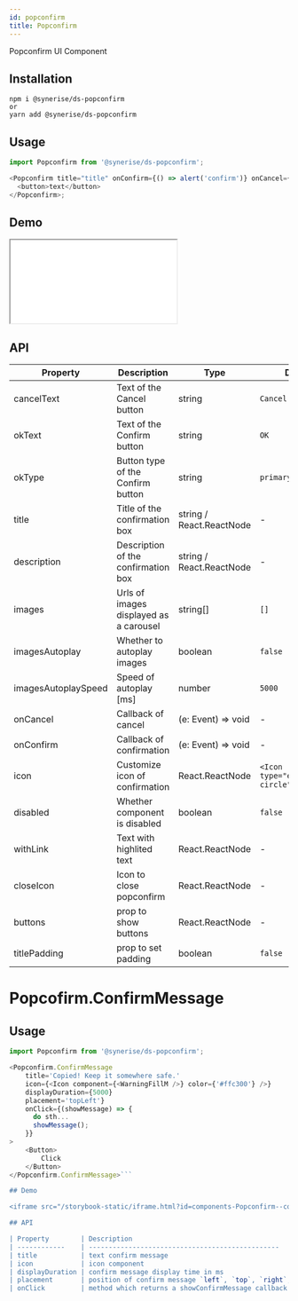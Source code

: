 ```yaml
---
id: popconfirm
title: Popconfirm
---
```


Popconfirm UI Component

## Installation

```
npm i @synerise/ds-popconfirm
or
yarn add @synerise/ds-popconfirm
```

## Usage

```javascript
import Popconfirm from '@synerise/ds-popconfirm';

<Popconfirm title="title" onConfirm={() => alert('confirm')} onCancel={() => alert('cancel')}>
  <button>text</button>
</Popconfirm>;
```

## Demo

<iframe src="/storybook-static/iframe.html?id=components-Popconfirm--default"></iframe>

## API

| Property            | Description                            | Type                     | Default                              |
| ------------------- | -------------------------------------- | ------------------------ | ------------------------------------ |
| cancelText          | Text of the Cancel button              | string                   | `Cancel`                             |
| okText              | Text of the Confirm button             | string                   | `OK`                                 |
| okType              | Button type of the Confirm button      | string                   | `primary`                            |
| title               | Title of the confirmation box          | string / React.ReactNode | -                                    |
| description         | Description of the confirmation box    | string / React.ReactNode | -                                    |
| images              | Urls of images displayed as a carousel | string[]                 | `[]`                                 |
| imagesAutoplay      | Whether to autoplay images             | boolean                  | `false`                              |
| imagesAutoplaySpeed | Speed of autoplay [ms]                 | number                   | `5000`                               |
| onCancel            | Callback of cancel                     | (e: Event) => void       | -                                    |
| onConfirm           | Callback of confirmation               | (e: Event) => void       | -                                    |
| icon                | Customize icon of confirmation         | React.ReactNode          | `<Icon type="exclamation-circle" />` |
| disabled            | Whether component is disabled          | boolean                  | `false`                              |
| withLink            | Text with highlited text               | React.ReactNode          | -                                    |
| closeIcon           | Icon to close popconfirm               | React.ReactNode          | -                                    |
| buttons             | prop to show buttons                   | React.ReactNode          | -                                    |
| titlePadding        | prop to set padding                    | boolean                  | `false`                              |

# Popcofirm.ConfirmMessage

## Usage

````javascript
import Popconfirm from '@synerise/ds-popconfirm';

<Popconfirm.ConfirmMessage
    title='Copied! Keep it somewhere safe.'
    icon={<Icon component={<WarningFillM />} color={'#ffc300'} />}
    displayDuration={5000}
    placement='topLeft'}
    onClick={(showMessage) => {
      do sth...
      showMessage();
    }}
>
    <Button>
        Click
    </Button>
</Popconfirm.ConfirmMessage>```

## Demo

<iframe src="/storybook-static/iframe.html?id=components-Popconfirm--confirmmessage"></iframe>

## API

| Property        | Description                                                                                                                                                           | Type                                     | Default  |
| ------------    | ------------------------------------------------                                                                                                                      | ---------------------                    | -------- |
| title           | text confirm message                                                                                                                                                  | string                                   | -        |
| icon            | icon component                                                                                                                                                        | React.ReactNode                          | -        |
| displayDuration | confirm message display time in ms                                                                                                                                    | number                                   | 5000     |
| placement       | position of confirm message `left`, `top`, `right`, `bottom`, `topLeft`, `topRight`, `bottomLeft`, `bottomRight`, `leftTop`, `leftBottom,`, `rightTop`, `rightBottom` | string                                   | `topLeft`|
| onClick         | method which returns a showConfirmMessage callback                                                                                                                    | (showConfirmMessage: () => void) => void | -        |
````
